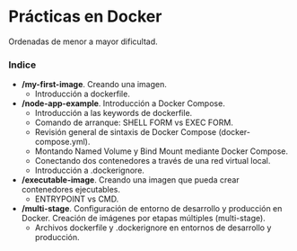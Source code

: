 # Prácticas en Docker

Ordenadas de menor a mayor dificultad.

### Indice
- **/my-first-image**. Creando una imagen.
    - Introducción a dockerfile.
- **/node-app-example**. Introducción a Docker Compose.
    - Introducción a las keywords de dockerfile.
    - Comando de arranque: SHELL FORM vs EXEC FORM.
    - Revisión general de sintaxis de Docker Compose (docker-compose.yml).
    - Montando Named Volume y Bind Mount mediante Docker Compose.
    - Conectando dos contenedores a través de una red virtual local.
    - Introducción a .dockerignore.
- **/executable-image**. Creando una imagen que pueda crear contenedores ejecutables.
    - ENTRYPOINT vs CMD.
- **/multi-stage**. Configuración de entorno de desarrollo y producción en Docker. Creación de imágenes por etapas múltiples (multi-stage).
    - Archivos dockerfile y .dockerignore en entornos de desarrollo y producción.